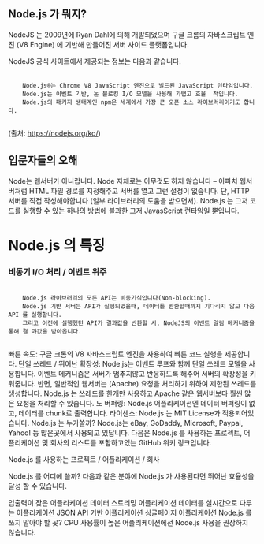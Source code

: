 ## Node.js 가 뭐지?
NodeJS 는 2009년에 Ryan Dahl에 의해 개발되었으며 구글 크롬의 자바스크립트 엔진 (V8 Engine) 에 기반해 만들어진 서버 사이드 플랫폼입니다. 

NodeJS 공식 사이트에서 제공되는 정보는 다음과 같습니다.
<pre>
  <code>
    Node.js®는 Chrome V8 JavaScript 엔진으로 빌드된 JavaScript 런타임입니다.
    Node.js는 이벤트 기반, 논 블로킹 I/O 모델을 사용해 가볍고 효율  적입니다.
    Node.js의 패키지 생태계인 npm은 세계에서 가장 큰 오픈 소스 라이브러리이기도 합니다.
  </code>
</pre>
(출처: https://nodejs.org/ko/)

## 입문자들의 오해
Node는 웹서버가 아니랍니다. Node 자체로는 아무것도 하지 않습니다 – 아파치 웹서버처럼 HTML 파일 경로를 지정해주고 서버를 열고 그런 설정이 없습니다. 단, HTTP 서버를 직접 작성해야합니다 (일부 라이브러리의 도움을 받으면서). Node.js 는 그저 코드를 실행할 수 있는 하나의 방법에 불과한 그저 JavasScript 런타임일 뿐입니다.

# Node.js 의 특징
### 비동기 I/O 처리 / 이벤트 위주
<pre>
  <code>
    Node.js 라이브러리의 모든 API는 비동기식입니다(Non-blocking).
    Node.js 기반 서버는 API가 실행되었을때, 데이터를 반환할때까지 기다리지 않고 다음 API 를 실행합니다.
    그리고 이전에 실행했던 API가 결과값을 반환할 시, NodeJS의 이벤트 알림 메커니즘을 통해 결 과값을 받아옵니다.
  </code>
</pre>
빠른 속도: 구글 크롬의 V8 자바스크립트 엔진을 사용하여 빠른 코드 실행을 제공합니다.
단일 쓰레드 / 뛰어난 확장성: Node.js는 이벤트 루프와 함께 단일 쓰레드 모델을 사용합니다. 이벤트 메커니즘은 서버가 멈추지않고 반응하도록 해주어 서버의 확장성을 키워줍니다.  반면,  일반적인 웹서버는 (Apache) 요청을 처리하기 위하여 제한된 쓰레드를 생성합니다. Node.js 는 쓰레드를 한개만 사용하고  Apache 같은 웹서버보다 훨씬 많은 요청을 처리할 수 있습니다.
노  버퍼링: Node.js 어플리케이션엔 데이터 버퍼링이 없고, 데이터를 chunk로 출력합니다.
라이센스: Node.js 는 MIT License가 적용되어있습니다.
Node.js 는 누가쓸까?
Node.js는 eBay, GoDaddy, Microsoft, Paypal, Yahoo! 등 많은곳에서 사용되고 있답니다.
다음은 Node.js 를 사용하는 프로젝트, 어플리케이션 및 회사의 리스트를 포함하고있는 GitHub 위키 링크입니다.

Node.js 를 사용하는 프로젝트 / 어플리케이션 / 회사

Node.js 를 어디에 쓸까?
다음과 같은 분야에 Node.js 가 사용된다면 뛰어난 효율성을 달성 할 수 있습니다.

입출력이 잦은 어플리케이션
데이터 스트리밍 어플리케이션
데이터를 실시간으로 다루는 어플리케이션
JSON API 기반 어플리케이션
싱글페이지 어플리케이션
Node.js 를 쓰지 말아야 할 곳?
CPU 사용률이 높은 어플리케이션에선 Node.js 사용을 권장하지 않습니다.

